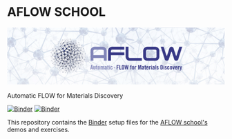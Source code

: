 

# AFLOW SCHOOL 

![AFLOW Header](images/header.png)

Automatic FLOW for Materials Discovery

[![Binder](https://img.shields.io/badge/BINDER-Latest-brightgreen?style=for-the-badge)](https://mybinder.org/v2/gh/aflow-org/aflow_school/HEAD)
[![Binder](https://img.shields.io/badge/BINDER-Dev-blue?style=for-the-badge)](https://mybinder.org/v2/gh/aflow-org/aflow_school/dev)

This repository contains the [Binder](https://mybinder.org) setup files for the [AFLOW school's](https://aflow.org/aflow-school/) demos and exercises.
